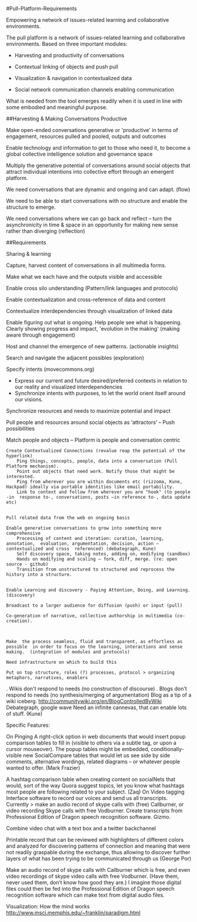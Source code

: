#Pull-Platform-Requirements


Empowering a network of issues-related learning and collaborative environments. 

The  pull platform is a network of issues-related learning and collaborative  environments. Based on three important modules:

* Harvesting and productivity of conversations

* Contextual linking of objects and push pull

* Visualization & navigation in contextualized data

* Social network communication channels enabling communication

What is needed from the tool emerges readily when it is used in line with some embodied and meaningful purpose.

##Harvesting & Making Conversations Productive

Make open-ended conversations generative or 'productive' in terms of engagement, resources pulled and pooled, outputs and outcomes

Enable  technology and information to get to those who need it, to become a  global collective intelligence solution and governance space

Multiply the generative potential of conversations around social objects that  attract individual intentions into collective effort through an emergent  platform.

We need conversations that are dynamic and ongoing and can adapt. (flow)

We need to be able to start conversations with no structure and enable the structure to emerge.

We need conversations where we can go back and reflect – turn the asynchronicity in time & space in an opportunity for making new sense rather than diverging  (reflection)


##Requirements

Sharing & learning

Capture, harvest content of conversations in all multimedia forms.

Make what we each have and the outputs visible and accessible

Enable cross silo understanding (Pattern/link languages and protocols)

Enable contextualization and cross-reference of data and content

Contextualize interdependencies through visualization of linked data

Enable  figuring out what is ongoing. Help people see what is happening.  Clearly showing progress and impact, 'evolution in the making' (making aware through engagement)

Host and channel the emergence of new patterns. (actionable insights)

Search and navigate the adjacent possibles (exploration)


Specify intents (movecommons.org)
* Express our current and future desired/preferred contexts in relation to our reality and visualized interdependencies
* Synchronize intents with purposes, to let the world orient itself around our visions.

Synchronize resources and needs to maximize potential and impact

Pull people and resources around social objects as ‘attractors’ – Push possibilities

Match people and objects – Platform is people and conversation centric


    Create Contextualized Connections (revalue reap the potential of the hyperlink)
        Ping things, concepts, people, data into a conversation (Pull Platform mechanism).
        Point out objects that need work. Notify those that might be interested.
        Ping from wherever you are within documents etc (rizzoma, Kune,  Hackpad) ideally via portable identities like email portability.
        Link to context and follow from wherever you are "hook" (to people -in  response to-, conversations, posts –in reference to-, data update etc)


    Pull related data from the web on ongoing basis

    Enable generative conversations to grow into something more comprehensive
        Processing of content and iteration: curation, learning, annotation,  evaluation, argumentation, decision, action – contextualized and cross  referenced) (debategraph, Kune)
        Self discovery space, taking notes, adding on, modifying (sandbox)
        Hands on modifying and scaling – fork, diff, merge. (re: open source - github)
        Transition from unstructured to structured and reprocess the history into a structure.


    Enable Learning and discovery - Paying Attention, Doing, and Learning. (discovery)

    Broadcast to a larger audience for diffusion (push) or input (pull)

    Co-generation of narrative, collective authorship in multimedia (co-creation).



    Make  the process seamless, fluid and transparent, as effortless as possible  in order to focus on the learning, interactions and sense making.  (integration of modules and protocols)

    Need infrastructure on which to build this

    Put on top structure, roles (?) processes, protocol > organizing metaphors, narratives, enablers


. Wikis don't respond to needs (no construction of discourse)
. Blogs don't respond to needs (no synthesis/merging of argumentation)
Blog as a tip of a wiki iceberg. http://communitywiki.org/en/BlogControlledByWiki
Debategraph, google wave
Need an infinite cannevas, that can enable lots of stuff. (Kune)

Specific Features:

On Pinging
A  right-click option in web documents that would insert popup comparison  tables to fill in (visible to others via a subtle tag, or upon a cursor  mouseover). The popup tables might be embedded, conditionally-visible  new SocialCompare tables that would let us see side by side comments,  alternative wordings, related diagrams – or whatever people wanted to  offer. (Mark Frazier)

A  hashtag comparison table when creating content on socialNets that  would, sort of the way Quora suggest topics, let you know what hashtags  most people are following related to your subject. (Zaq)
On Video tagging
Interface  software to record our voices and send us all transcripts. Currently  > make an audio record of skype calls with (free) Callburner, or  video recording Skype calls with free Vodburner. Create transcripts from  Professional Edition of Dragon speech recognition software. Gizmo.


Combine video chat with a text box and a twitter backchannel

Printable  record that can be reviewed with highlighters of different colors and  analyzed for discovering patterns of connection and meaning that were  not readily graspable during the exchange, thus allowing to discover  further layers of what has been trying to be communicated through us  (George Por)

Make  an audio record of skype calls with Callburner which is free, and even  video recordings of skype video calls with free Vodburner. (Have them,  never used them, don’t know how good they are.) I imagine those digital  files could then be fed into the Professional Edition of Dragon speech  recognition software which can make text from digital audio files.
 

Visualization: How the mind works http://www.msci.memphis.edu/~franklin/paradigm.html